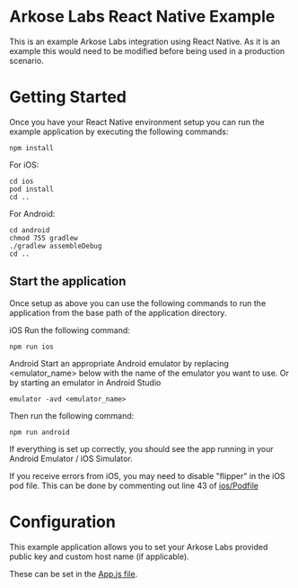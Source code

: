 # Arkose Labs React Native Example

This is an example Arkose Labs integration using React Native. As it is an example this would need to be modified before being used in a production scenario.

# Getting Started

Once you have your React Native environment setup you can run the example application by executing the following commands:

```npm install```

For iOS:
```
cd ios
pod install
cd ..
```

For Android:
```
cd android
chmod 755 gradlew
./gradlew assembleDebug
cd ..
```

## Start the application

Once setup as above you can use the following commands to run the application from the base path of the application directory.

iOS
Run the following command:
```
npm run ios
```

Android
Start an appropriate Android emulator by replacing <emulator_name> below with the name of the emulator you want to use. Or by starting an emulator in Android Studio
```
emulator -avd <emulator_name>
```
Then run the following command:
```
npm run android
```

If everything is set up correctly, you should see the app running in your Android Emulator / iOS Simulator.

If you receive errors from iOS, you may need to disable "flipper" in the iOS pod file. This can be done by 
commenting out line 43 of [ios/Podfile](ios/Podfile)

# Configuration

This example application allows you to set your Arkose Labs provided public key and custom host name (if applicable).

These can be set in the [App.js file](App.js). 

